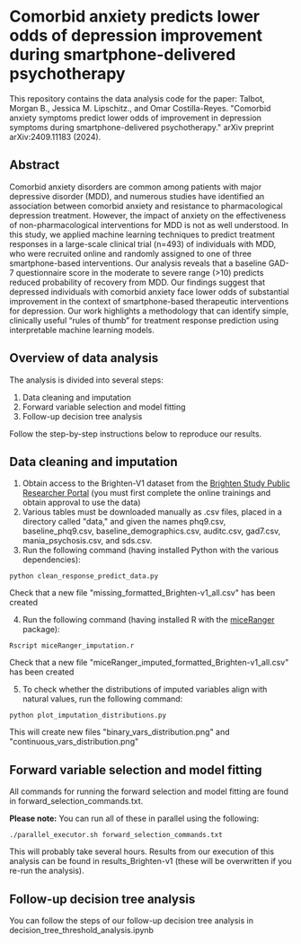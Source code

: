 # Comorbid anxiety predicts lower odds of depression improvement during smartphone-delivered psychotherapy

This repository contains the data analysis code for the paper:
Talbot, Morgan B., Jessica M. Lipschitz., and Omar Costilla-Reyes. "Comorbid anxiety symptoms predict lower odds of improvement in depression symptoms during smartphone-delivered psychotherapy." arXiv preprint arXiv:2409.11183 (2024).

## Abstract

Comorbid anxiety disorders are common among patients with major depressive disorder (MDD), and numerous studies have identified an association between comorbid anxiety and resistance to pharmacological depression treatment. However, the impact of anxiety on the effectiveness of non-pharmacological interventions for MDD is not as well understood. In this study, we applied machine learning techniques to predict treatment responses in a large-scale clinical trial (n=493) of individuals with MDD, who were recruited online and randomly assigned to one of three smartphone-based interventions. Our analysis reveals that a baseline GAD-7 questionnaire score in the moderate to severe range (>10) predicts reduced probability of recovery from MDD. Our findings suggest that depressed individuals with comorbid anxiety face lower odds of substantial improvement in the context of smartphone-based therapeutic interventions for depression. Our work highlights a methodology that can identify simple, clinically useful “rules of thumb” for treatment response prediction using interpretable machine learning models.

## Overview of data analysis

The analysis is divided into several steps:

1. Data cleaning and imputation
2. Forward variable selection and model fitting
3. Follow-up decision tree analysis

Follow the step-by-step instructions below to reproduce our results. 

## Data cleaning and imputation

1. Obtain access to the Brighten-V1 dataset from the [Brighten Study Public Researcher Portal](https://www.synapse.org/Synapse:syn10848316/wiki/548727) (you must first complete the online trainings and obtain approval to use the data)
2. Various tables must be downloaded manually as .csv files, placed in a directory called "data," and given the names phq9.csv, baseline_phq9.csv, baseline_demographics.csv, auditc.csv, gad7.csv, mania_psychosis.csv, and sds.csv. 
3. Run the following command (having installed Python with the various dependencies): 
```
python clean_response_predict_data.py
```
Check that a new file "missing_formatted_Brighten-v1_all.csv" has been created

4. Run the following command (having installed R with the [miceRanger](https://cran.r-project.org/web/packages/miceRanger/index.html) package):
```
Rscript miceRanger_imputation.r
```
Check that a new file "miceRanger_imputed_formatted_Brighten-v1_all.csv" has been created

5. To check whether the distributions of imputed variables align with natural values, run the following command: 
```
python plot_imputation_distributions.py
```
This will create new files "binary_vars_distribution.png" and "continuous_vars_distribution.png"

## Forward variable selection and model fitting

All commands for running the forward selection and model fitting are found in forward_selection_commands.txt. 

**Please note:** You can run all of these in parallel using the following: 
```
./parallel_executor.sh forward_selection_commands.txt
```
This will probably take several hours. Results from our execution of this analysis can be found in results_Brighten-v1 (these will be overwritten if you re-run the analysis).

## Follow-up decision tree analysis

You can follow the steps of our follow-up decision tree analysis in decision_tree_threshold_analysis.ipynb
